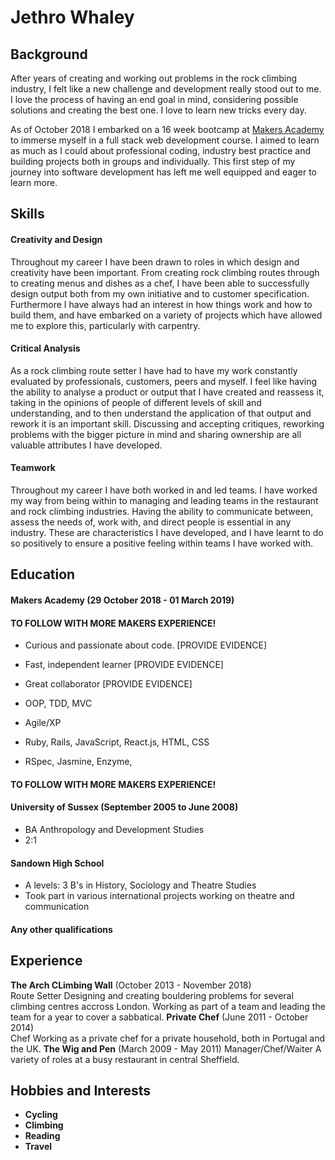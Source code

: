# Jethro Whaley

## Background

After years of creating and working out problems in the rock climbing industry, I felt like a new challenge and development really stood out to me. I love the process of having an end goal in mind, considering possible solutions and creating the best one. I love to learn new tricks every day.

As of October 2018 I embarked on a 16 week bootcamp at [Makers Academy](https://makers.tech/) to immerse myself in a full stack web development course. I aimed to learn as much as I could about professional coding, industry best practice and building projects both in groups and individually. This first step of my journey into software development has left me well equipped and eager to learn more.

## Skills

#### Creativity and Design

Throughout my career I have been drawn to roles in which design and creativity have been important. From creating rock climbing routes through to creating menus and dishes as a chef, I have been able to successfully design output both from my own initiative and to customer specification. Furthermore I have always had an interest in how things work and how to build them, and have embarked on a variety of projects which have allowed me to explore this, particularly with carpentry.

#### Critical Analysis

As a rock climbing route setter I have had to have my work constantly evaluated by professionals, customers, peers and myself. I feel like having the ability to analyse a product or output that I have created and reassess it, taking in the opinions of people of different levels of skill and understanding, and to then understand the application of that output and rework it is an important skill. Discussing and accepting critiques, reworking problems with the bigger picture in mind and sharing ownership are all valuable attributes I have developed.

#### Teamwork

Throughout my career I have both worked in and led teams. I have worked my way from being within to managing and leading teams in the restaurant and rock climbing industries. Having the ability to communicate between, assess the needs of, work with, and direct people is essential in any industry. These are characteristics I have developed, and I have learnt to do so positively to ensure a positive feeling within teams I have worked with.

## Education

#### Makers Academy (29 October 2018 - 01 March 2019)

#### TO FOLLOW WITH MORE MAKERS EXPERIENCE!
- Curious and passionate about code. [PROVIDE EVIDENCE]
- Fast, independent learner [PROVIDE EVIDENCE]
- Great collaborator [PROVIDE EVIDENCE]

- OOP, TDD, MVC
- Agile/XP
- Ruby, Rails, JavaScript, React.js, HTML, CSS
- RSpec, Jasmine, Enzyme,
#### TO FOLLOW WITH MORE MAKERS EXPERIENCE!

#### University of Sussex (September 2005 to June 2008)

- BA Anthropology and Development Studies
- 2:1

#### Sandown High School

- A levels: 3 B's in History, Sociology and Theatre Studies
- Took part in various international projects working on theatre and communication

#### Any other qualifications

## Experience

**The Arch CLimbing Wall** (October 2013 - November 2018)    
Route Setter
Designing and creating bouldering problems for several climbing centres accross London. Working as part of a team and leading the team for a year to cover a sabbatical.
**Private Chef** (June 2011 - October 2014)   
Chef
Working as a private chef for a private household, both in Portugal and the UK.
**The Wig and Pen** (March 2009 - May 2011)
Manager/Chef/Waiter
A variety of roles at a busy restaurant in central Sheffield.

## Hobbies and Interests

- **Cycling**
- **Climbing**
- **Reading**
- **Travel**
